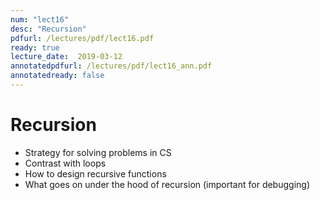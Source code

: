 ```yaml
---
num: "lect16"
desc: "Recursion"
pdfurl: /lectures/pdf/lect16.pdf
ready: true
lecture_date:  2019-03-12
annotatedpdfurl: /lectures/pdf/lect16_ann.pdf
annotatedready: false
---
```


# Recursion
* Strategy for solving problems in CS
* Contrast with loops
* How to design recursive functions
* What goes on under the hood of recursion (important for debugging)